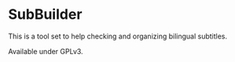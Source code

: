 # SubBuilder

This is a tool set to help checking and organizing bilingual subtitles.

Available under GPLv3.

